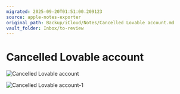 ```yaml
---
migrated: 2025-09-20T01:51:00.209123
source: apple-notes-exporter
original_path: Backup/iCloud/Notes/Cancelled Lovable account.md
vault_folder: Inbox/to-review
---
```

# Cancelled Lovable account

![Cancelled Lovable account](images/Cancelled%20Lovable%20account.png)

![Cancelled Lovable account-1](images/Cancelled%20Lovable%20account-1.png)

